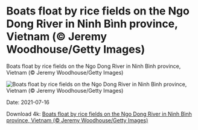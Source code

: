 # Boats float by rice fields on the Ngo Dong River in Ninh Bình province, Vietnam (© Jeremy Woodhouse/Getty Images)

Boats float by rice fields on the Ngo Dong River in Ninh Bình province, Vietnam (© Jeremy Woodhouse/Getty Images)

![Boats float by rice fields on the Ngo Dong River in Ninh Bình province, Vietnam (© Jeremy Woodhouse/Getty Images)](https://bing.com/th?id=OHR.NgoDong_EN-US7569222084_UHD.jpg&w=1024&h=576)

Date: 2021-07-16

Download 4k: [Boats float by rice fields on the Ngo Dong River in Ninh Bình province, Vietnam (© Jeremy Woodhouse/Getty Images)](https://bing.com/th?id=OHR.NgoDong_EN-US7569222084_UHD.jpg)

